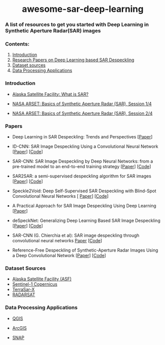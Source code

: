 <h1 align='center'>awesome-sar-deep-learning</h1>

### A list of resources to get you started with Deep Learning in Synthetic Aperture Radar(SAR) images 

### Contents: 
1. [Introduction](#Introduction) 
2. [Research Papers on Deep Learning based SAR Despeckling](#Papers)  
3. [Dataset sources](#Dataset-sources)
4. [Data Processing Applications](#data-processing-applications)

### Introduction

- [Alaska Satellite Facility: What is SAR?
](https://asf.alaska.edu/information/sar-information/what-is-sar/)

- [NASA ARSET: Basics of Synthetic Aperture Radar (SAR), Session 1/4](https://www.youtube.com/watch?v=Xemo2ZpduHA)

- [NASA ARSET: Basics of Synthetic Aperture Radar (SAR), Session 2/4](https://www.youtube.com/watch?v=OwrLh7pjHRQ)

### Papers

- Deep Learning in SAR Despeckling: Trends and Perspectives [[Paper](https://arxiv.org/abs/2012.05508)]

- ID-CNN: SAR Image Despeckling Using a Convolutional
Neural Network [[Paper](https://arxiv.org/pdf/1706.00552.pdf)] [[Code](https://github.com/XwK-P/ID-CNN)]

- SAR-CNN: SAR Image Despeckling by Deep Neural Networks: from a pre-trained model to an end-to-end training strategy [[Paper](https://arxiv.org/abs/2006.15559)] [[Code](https://github.com/emanueledalsasso/SAR-CNN)]


- SAR2SAR: a semi-supervised despeckling algorithm for SAR images [[Paper](https://arxiv.org/abs/2006.15037)]  [[Code](https://github.com/emanueledalsasso/SAR2SAR)]

- Speckle2Void: Deep Self-Supervised SAR Despeckling with Blind-Spot Convolutional Neural Networks [  [Paper](https://arxiv.org/abs/2007.02075)] [[Code](https://github.com/diegovalsesia/speckle2void)]

- A Practical Approach for SAR Image Despeckling Using Deep Learning [[Paper](https://ieeexplore.ieee.org/document/8897918)]

- deSpeckNet: Generalizing Deep Learning Based SAR Image Despeckling [[Paper](https://arxiv.org/abs/2012.03066)]  [[Code](https://github.com/adugnag/deSpeckNet)]

- SAR-CNN (G. Chierchia et al): SAR image despeckling through convolutional neural networks [Paper](https://arxiv.org/abs/1704.00275) [[Code](https://github.com/grip-unina/SAR-CNN)]

- Reference-Free Despeckling of Synthetic-Aperture Radar Images Using a Deep Convolutional Network [[Paper](https://ieeexplore.ieee.org/abstract/document/9323293)] [[Code](https://github.com/GeomaticsAndRS/sar)]



### Dataset Sources
- [Alaska Satellite Facility (ASF)](https://search.asf.alaska.edu/#/?zoom=3.0933333333333333&center=-93.496638,40.811700)
- [Sentinel-1 Copernicus](https://scihub.copernicus.eu/dhus/#/home)
-  [TerraSar-X](https://tpm-ds.eo.esa.int/smcat/TerraSAR-X/)
- [RADARSAT](https://www.eodms-sgdot.nrcan-rncan.gc.ca/index-fr.html)

### Data Processing Applications
- [QGIS](https://qgis.org/en/site/forusers/download.html) 

- [ArcGIS](https://www.esri.com/en-us/arcgis/products/arcgis-online/overview)

- [SNAP](https://step.esa.int/main/download/snap-download/)


